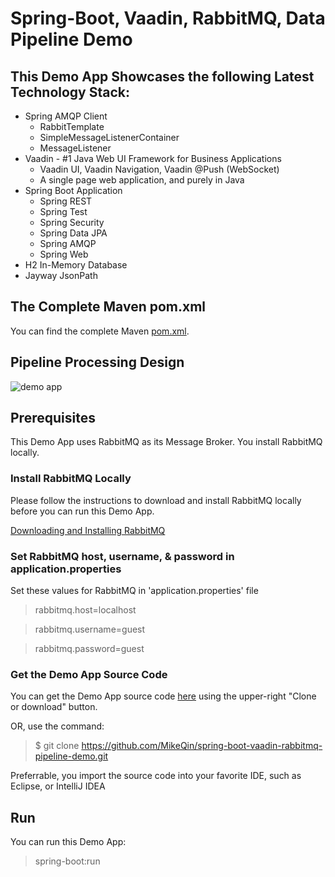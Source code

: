 # Spring-Boot, Vaadin, RabbitMQ, Data Pipeline Demo

## This Demo App Showcases the following Latest Technology Stack:

  * Spring AMQP Client
    - RabbitTemplate
    - SimpleMessageListenerContainer
    - MessageListener
  * Vaadin - #1 Java Web UI Framework for Business Applications
    - Vaadin UI, Vaadin Navigation, Vaadin @Push (WebSocket)
    - A single page web application, and purely in Java
  * Spring Boot Application
    - Spring REST
    - Spring Test
    - Spring Security
    - Spring Data JPA
    - Spring AMQP
    - Spring Web
  * H2 In-Memory Database
  * Jayway JsonPath

## The Complete Maven pom.xml
You can find the complete Maven [pom.xml](https://github.com/MikeQin/spring-boot-vaadin-rabbitmq-pipeline-demo/blob/master/pom.xml).

## Pipeline Processing Design
![demo app](https://cloud.githubusercontent.com/assets/4248714/24716926/97461a2a-19fe-11e7-8461-75e7281175e5.jpg)

## Prerequisites
This Demo App uses RabbitMQ as its Message Broker. You install RabbitMQ locally.

### Install RabbitMQ Locally
Please follow the instructions to download and install RabbitMQ locally before you can run this Demo App.

[Downloading and Installing  RabbitMQ](https://www.rabbitmq.com/download.html)

### Set RabbitMQ host, username, & password in application.properties
Set these values for RabbitMQ in 'application.properties' file

> rabbitmq.host=localhost

> rabbitmq.username=guest

> rabbitmq.password=guest

### Get the Demo App Source Code
You can get the Demo App source code [here](https://github.com/MikeQin/spring-boot-vaadin-rabbitmq-pipeline-demo.git) using the upper-right "Clone or download" button. 

OR, use the command:

> $ git clone https://github.com/MikeQin/spring-boot-vaadin-rabbitmq-pipeline-demo.git

Preferrable, you import the source code into your favorite IDE, such as Eclipse, or IntelliJ IDEA

## Run
You can run this Demo App:

> spring-boot:run

